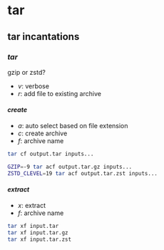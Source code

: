 # tar

## tar incantations


### _tar_

gzip or zstd?

- _v_: verbose
- _r_: add file to existing archive

#### _create_

- _a_: auto select based on file extension
- _c_: create archive
- _f_: archive name

```sh
tar cf output.tar inputs...

GZIP=-9 tar acf output.tar.gz inputs...
ZSTD_CLEVEL=19 tar acf output.tar.zst inputs...
```

#### _extract_

- _x_: extract
- _f_: archive name

```sh
tar xf input.tar
tar xf input.tar.gz
tar xf input.tar.zst
```
